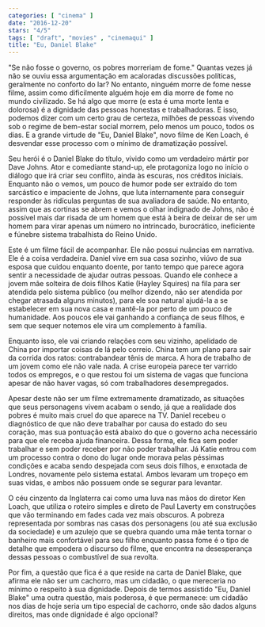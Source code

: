 ```yaml
---
categories: [ "cinema" ]
date: "2016-12-20"
stars: "4/5"
tags: [ "draft", "movies" , "cinemaqui" ]
title: "Eu, Daniel Blake"
---
```

"Se não fosse o governo, os pobres morreriam de fome." Quantas vezes já
não se ouviu essa argumentação em acaloradas discussões políticas,
geralmente no conforto do lar? No entanto, ninguém morre de fome nesse
filme, assim como dificilmente alguém hoje em dia morre de fome no
mundo civilizado. Se há algo que morre (e esta é uma morte lenta e
dolorosa) é a dignidade das pessoas honestas e trabalhadoras. E isso,
podemos dizer com um certo grau de certeza, milhões de pessoas vivendo
sob o regime de bem-estar social morrem, pelo menos um pouco, todos os
dias. E a grande virtude de "Eu, Daniel Blake", novo filme de Ken Loach,
é desvendar esse processo com o mínimo de dramatização possível.

Seu herói é o Daniel Blake do título, vivido como um verdadeiro
mártir por Dave Johns. Ator e comediante stand-up, ele protagoniza
logo no início o diálogo que irá criar seu conflito, ainda às
escuras, nos créditos iniciais. Enquanto não o vemos, um pouco de
humor pode ser extraído do tom sarcástico e impaciente de Johns, que
luta internamente para conseguir responder às ridículas perguntas de
sua avaliadora de saúde. No entanto, assim que as cortinas se abrem e
vemos o olhar indignado de Johns, não é possível mais dar risada de
um homem que está à beira de deixar de ser um homem para virar apenas
um número no intrincado, burocrático, ineficiente e fúnebre sistema
trabalhista do Reino Unido.

Este é um filme fácil de acompanhar. Ele não possui nuâncias em
narrativa. Ele é a coisa verdadeira. Daniel vive em sua casa sozinho,
viúvo de sua esposa que cuidou enquanto doente, por tanto tempo que
parece agora sentir a necessidade de ajudar outras pessoas. Quando ele
conhece a jovem mãe solteira de dois filhos Katie (Hayley Squires) na
fila para ser atendida pelo sistema público (ou melhor dizendo, não
ser atendida por chegar atrasada alguns minutos), para ele soa natural
ajudá-la a se estabelecer em sua nova casa e mantê-la por perto de um
pouco de humanidade. Aos poucos ele vai ganhando a confiança de seus
filhos, e sem que sequer notemos ele vira um complemento à família.

Enquanto isso, ele vai criando relações com seu vizinho, apelidado
de China por importar coisas de lá pelo correio. China tem um plano
para sair da corrida dos ratos: contrabandear tênis de marca. A hora
de trabalho de um jovem como ele não vale nada. A crise europeia parece
ter varrido todos os empregos, e o que restou foi um sistema de vagas que
funciona apesar de não haver vagas, só com trabalhadores desempregados.

Apesar deste não ser um filme extremamente dramatizado, as situações
que seus personagens vivem acabam o sendo, já que a realidade dos pobres
é muito mais cruel do que aparece na TV. Daniel recebeu o diagnóstico
de que não deve trabalhar por causa do estado do seu coração, mas
sua pontuação está abaixo do que o governo acha necessário para que
ele receba ajuda financeira. Dessa forma, ele fica sem poder trabalhar
e sem poder receber por não poder trabalhar. Já Katie entrou com um
processo contra o dono do lugar onde morava pelas péssimas condições
e acaba sendo despejada com seus dois filhos, e enxotada de Londres,
novamente pelo sistema estatal. Ambos levaram um tropeço em suas vidas,
e ambos não possuem onde se segurar para levantar.

O céu cinzento da Inglaterra cai como uma luva nas mãos do diretor
Ken Loach, que utiliza o roteiro simples e direto de Paul Laverty em
construções que vão terminando em fades cada vez mais obscuros. A
pobreza representada por sombras nas casas dos personagens (ou até sua
exclusão da sociedade) e um azulejo que se quebra quando uma mãe tenta
tornar o banheiro mais confortável para seu filho enquanto passa fome
é o tipo de detalhe que empodera o discurso do filme, que encontra na
desesperança dessas pessoas o combustível de sua revolta.

Por fim, a questão que fica é a que reside na carta de Daniel Blake,
que afirma ele não ser um cachorro, mas um cidadão, o que mereceria
no mínimo o respeito à sua dignidade. Depois de termos assistido "Eu,
Daniel Blake" uma outra questão, mais poderosa, é que permanece: um
cidadão nos dias de hoje seria um tipo especial de cachorro, onde são
dados alguns direitos, mas onde dignidade é algo opcional?
